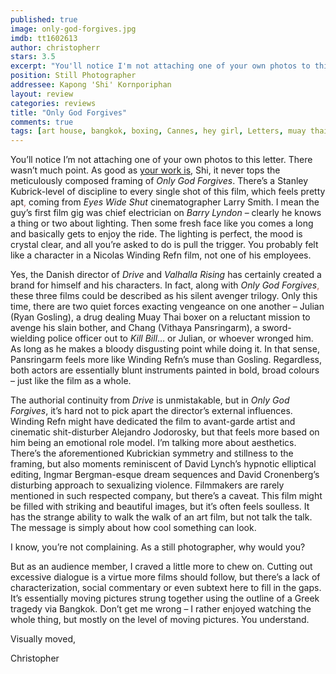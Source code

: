 ```yaml
---
published: true
image: only-god-forgives.jpg
imdb: tt1602613
author: christopherr 
stars: 3.5
excerpt: "You'll notice I'm not attaching one of your own photos to this letter. There wasn't much point. As good as your work is, Shi, it never tops the meticulously composed framing of _Only God Forgives_. There's a Stanley Kubrick-level of discipline to every single shot of this film, which feels pretty apt, coming from _Eyes Wide Shut_ cinematographer Larry Smith. I mean the guy's first film gig was chief electrician on _Barry Lyndon_ - clearly he knows a thing or two about lighting. Then some fresh face like you comes a long and basically gets to enjoy the ride. The lighting is perfect, the mood is crystal clear, and all you're asked to do is pull the trigger. You probably felt like a character in a Nicolas Winding Refn film, not one of his employees." 
position: Still Photographer
addressee: Kapong 'Shi' Kornporiphan
layout: review
categories: reviews
title: "Only God Forgives"
comments: true
tags: [art house, bangkok, boxing, Cannes, hey girl, Letters, muay thai, only god forgives, Ryan Gosling, thailand, violent]
---
```

<p>You&rsquo;ll notice I&rsquo;m not attaching one of your own photos to this letter. There wasn&rsquo;t much point. As good as <a href="http://www.festival-cannes.fr/assets/Image/Direct/048082.pdf">your work is</a>, Shi, it never tops the meticulously composed framing of <em>Only God Forgives</em>. There&rsquo;s a Stanley Kubrick-level of discipline to every single shot of this film, which feels pretty apt<span style="color:#c0504d;">,</span> coming from <em>Eyes Wide Shut</em> cinematographer Larry Smith. I mean the guy&rsquo;s first film gig was chief electrician on <em>Barry Lyndon</em> &ndash; clearly he knows a thing or two about lighting. Then some fresh face like you comes a long and basically gets to enjoy the ride. The lighting is perfect, the mood is crystal clear, and all you&rsquo;re asked to do is pull the trigger. You probably felt like a character in a Nicolas Winding Refn film, not one of his employees.</p>
<p>Yes, the Danish director of <em>Drive</em> and <em>Valhalla Rising</em> has certainly created a brand for himself and his characters. In fact, along with <em>Only God Forgives</em><span style="color:#c0504d;">,</span> these three films could be described as his silent avenger trilogy. Only this time, there are two quiet forces exacting vengeance on one another &ndash; Julian (Ryan Gosling), a drug dealing Muay Thai boxer on a reluctant mission to avenge his slain bother, and Chang (Vithaya Pansringarm), a sword-wielding police officer out to <em>Kill Bill</em>&hellip; or Julian, or whoever wronged him. As long as he makes a bloody disgusting point while doing it. In that sense, Pansringarm feels more like Winding Refn&rsquo;s muse than Gosling. Regardless, both actors are essentially blunt instruments painted in bold, broad colours &ndash; just like the film as a whole.&nbsp;</p>
<p>The authorial continuity from <em>Drive</em> is unmistakable, but in <em>Only God Forgives</em>, it&rsquo;s hard not to pick apart the director&rsquo;s external influences. Winding Refn might have dedicated the film to avant-garde artist and cinematic shit-disturber Alejandro Jodorosky, but that feels more based on him being an emotional role model. I&rsquo;m talking more about aesthetics. There&rsquo;s the aforementioned Kubrickian symmetry and stillness to the framing, but also moments reminiscent of David Lynch&rsquo;s hypnotic elliptical editing, Ingmar Bergman-esque dream sequences and David Cronenberg&rsquo;s disturbing approach to sexualizing violence. Filmmakers are rarely mentioned in such respected company, but there&rsquo;s a caveat. This film might be filled with striking and beautiful images, but it&rsquo;s often feels soulless. It has the strange ability to walk the walk of an art film, but not talk the talk. The message is simply about how cool something can look.</p>
<p>I know, you&rsquo;re not complaining. As a still photographer, why would you?</p>
<p>But as an audience member, I craved a little more to chew on. Cutting out excessive dialogue is a virtue more films should follow, but there&rsquo;s a lack of characterization, social commentary or even subtext here to fill in the gaps. It&rsquo;s essentially moving pictures strung together using the outline of a Greek tragedy via Bangkok. Don&rsquo;t get me wrong &ndash; I rather enjoyed watching the whole thing, but mostly on the level of moving pictures. You understand.</p>
<p>Visually moved,</p>
<p>Christopher</p>
